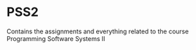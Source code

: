 # PSS2

Contains the assignments and everything related to the course Programming Software Systems II

